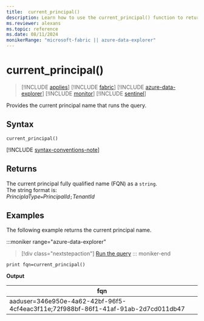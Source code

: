```yaml
---
title:  current_principal()
description: Learn how to use the current_principal() function to return the name of the principal running the query.
ms.reviewer: alexans
ms.topic: reference
ms.date: 08/11/2024
monikerRange: "microsoft-fabric || azure-data-explorer"
---
```

# current_principal()

> [!INCLUDE [applies](../includes/applies-to-version/applies.md)] [!INCLUDE [fabric](../includes/applies-to-version/fabric.md)] [!INCLUDE [azure-data-explorer](../includes/applies-to-version/azure-data-explorer.md)] [!INCLUDE [monitor](../includes/applies-to-version/monitor.md)] [!INCLUDE [sentinel](../includes/applies-to-version/sentinel.md)]

Provides the current principal name that runs the query.

## Syntax

`current_principal()`

[!INCLUDE [syntax-conventions-note](../includes/syntax-conventions-note.md)]

## Returns

The current principal fully qualified name (FQN) as a `string`.  
The string format is:  
*PrinciplaType*`=`*PrincipalId*`;`*TenantId*

## Examples

The following example returns the current principal name.

:::moniker range="azure-data-explorer"
> [!div class="nextstepaction"]
> <a href="https://dataexplorer.azure.com/clusters/help/databases/Samples?query=H4sIAAAAAAAAAysoyswrUUgrzLNNLi0qSs0riS8AiiRnFiTmaGgCAGK4N8YdAAAA" target="_blank">Run the query</a>
::: moniker-end

```kusto
print fqn=current_principal()
```

**Output**

|fqn|
|---|
|aaduser=346e950e-4a62-42bf-96f5-4cf4eac3f11e;72f988bf-86f1-41af-91ab-2d7cd011db47|
